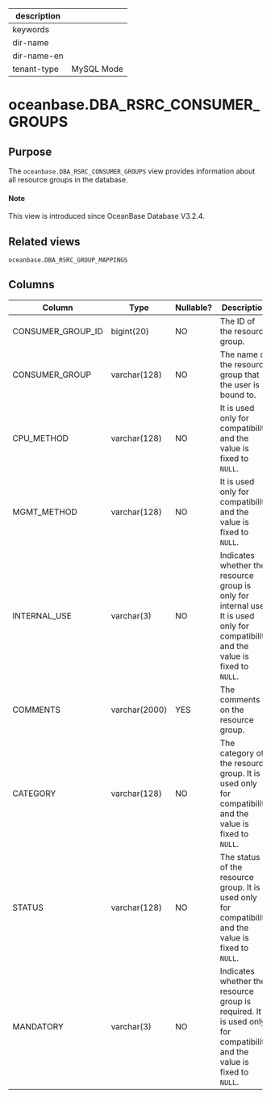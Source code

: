 |description||
|---|---|
|keywords||
|dir-name||
|dir-name-en||
|tenant-type|MySQL Mode|

# oceanbase.DBA_RSRC_CONSUMER_GROUPS

## Purpose

The `oceanbase.DBA_RSRC_CONSUMER_GROUPS` view provides information about all resource groups in the database. 

<main id="notice" type='explain'>
  <h4>Note</h4>
  <p>This view is introduced since OceanBase Database V3.2.4. </p>
</main>

## Related views

`oceanbase.DBA_RSRC_GROUP_MAPPINGS`

## Columns

| Column | Type | Nullable? | Description |
|-------------------|----------------|------------|--------------------------------------|
| CONSUMER_GROUP_ID | bigint(20) | NO | The ID of the resource group.  |
| CONSUMER_GROUP | varchar(128) | NO | The name of the resource group that the user is bound to.  |
| CPU_METHOD | varchar(128) | NO | It is used only for compatibility and the value is fixed to `NULL`.  |
| MGMT_METHOD | varchar(128) | NO | It is used only for compatibility and the value is fixed to `NULL`.  |
| INTERNAL_USE | varchar(3) | NO | Indicates whether the resource group is only for internal use. It is used only for compatibility and the value is fixed to `NULL`.  |
| COMMENTS | varchar(2000) | YES | The comments on the resource group.  |
| CATEGORY | varchar(128) | NO | The category of the resource group. It is used only for compatibility and the value is fixed to `NULL`.  |
| STATUS | varchar(128) | NO | The status of the resource group. It is used only for compatibility and the value is fixed to `NULL`.  |
| MANDATORY | varchar(3) | NO | Indicates whether the resource group is required. It is used only for compatibility and the value is fixed to `NULL`.  |
